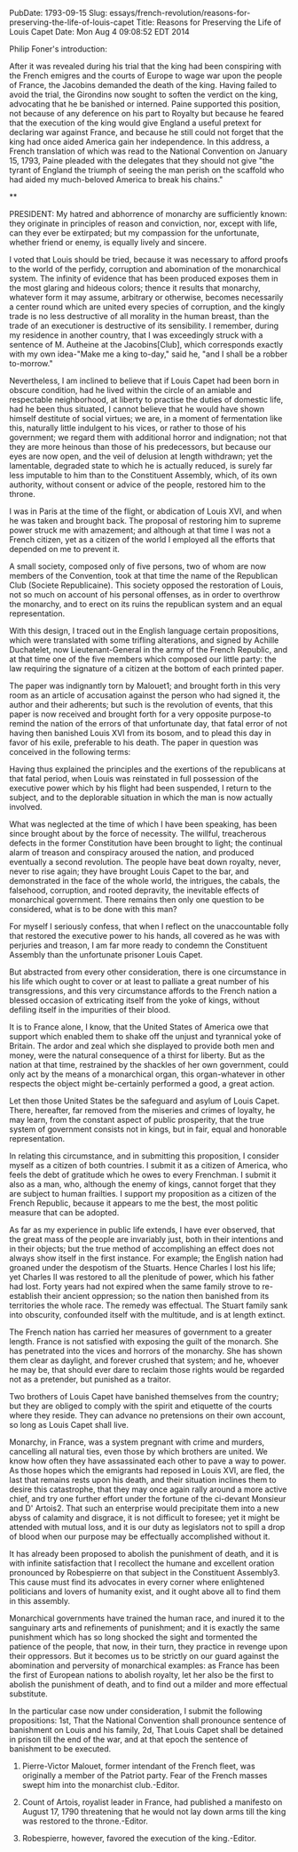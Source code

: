 PubDate: 1793-09-15
Slug: essays/french-revolution/reasons-for-preserving-the-life-of-louis-capet
Title: Reasons for Preserving the Life of Louis Capet
Date: Mon Aug  4 09:08:52 EDT 2014

   Philip Foner's introduction:

   After it was revealed during his trial that the king had been conspiring
   with the French emigres and the courts of Europe to wage war upon the
   people of France, the Jacobins demanded the death of the king. Having
   failed to avoid the trial, the Girondins now sought to soften the verdict
   on the king, advocating that he be banished or interned. Paine supported
   this position, not because of any deference on his part to Royalty but
   because he feared that the execution of the king would give England a
   useful pretext for declaring war against France, and because he still
   could not forget that the king had once aided America gain her
   independence. In this address, a French translation of which was read to
   the National Convention on January 15, 1793, Paine pleaded with the
   delegates that they should not give "the tyrant of England the triumph of
   seeing the man perish on the scaffold who had aided my much-beloved
   America to break his chains."

   **

   PRESIDENT: My hatred and abhorrence of monarchy are sufficiently known:
   they originate in principles of reason and conviction, nor, except with
   life, can they ever be extirpated; but my compassion for the unfortunate,
   whether friend or enemy, is equally lively and sincere.

   I voted that Louis should be tried, because it was necessary to afford
   proofs to the world of the perfidy, corruption and abomination of the
   monarchical system. The infinity of evidence that has been produced
   exposes them in the most glaring and hideous colors; thence it results
   that monarchy, whatever form it may assume, arbitrary or otherwise,
   becomes necessarily a center round which are united every species of
   corruption, and the kingly trade is no less destructive of all morality in
   the human breast, than the trade of an executioner is destructive of its
   sensibility. I remember, during my residence in another country, that I
   was exceedingly struck with a sentence of M. Autheine at the
   Jacobins[Club], which corresponds exactly with my own idea-"Make me a king
   to-day," said he, "and I shall be a robber to-morrow."

   Nevertheless, I am inclined to believe that if Louis Capet had been born
   in obscure condition, had he lived within the circle of an amiable and
   respectable neighborhood, at liberty to practise the duties of domestic
   life, had he been thus situated, I cannot believe that he would have shown
   himself destitute of social virtues; we are, in a moment of fermentation
   like this, naturally little indulgent to his vices, or rather to those of
   his government; we regard them with additional horror and indignation; not
   that they are more heinous than those of his predecessors, but because our
   eyes are now open, and the veil of delusion at length withdrawn; yet the
   lamentable, degraded state to which he is actually reduced, is surely far
   less imputable to him than to the Constituent Assembly, which, of its own
   authority, without consent or advice of the people, restored him to the
   throne.

   I was in Paris at the time of the flight, or abdication of Louis XVI, and
   when he was taken and brought back. The proposal of restoring him to
   supreme power struck me with amazement; and although at that time I was
   not a French citizen, yet as a citizen of the world I employed all the
   efforts that depended on me to prevent it.

   A small society, composed only of five persons, two of whom are now
   members of the Convention, took at that time the name of the Republican
   Club (Societe Republicaine). This society opposed the restoration of
   Louis, not so much on account of his personal offenses, as in order to
   overthrow the monarchy, and to erect on its ruins the republican system
   and an equal representation.

   With this design, I traced out in the English language certain
   propositions, which were translated with some trifling alterations, and
   signed by Achille Duchatelet, now Lieutenant-General in the army of the
   French Republic, and at that time one of the five members which composed
   our little party: the law requiring the signature of a citizen at the
   bottom of each printed paper.

   The paper was indignantly torn by Malouet1;  and brought forth in this
   very room as an article of accusation against the person who had signed
   it, the author and their adherents; but such is the revolution of events,
   that this paper is now received and brought forth for a very opposite
   purpose-to remind the nation of the errors of that unfortunate day, that
   fatal error of not having then banished Louis XVI from its bosom, and to
   plead this day in favor of his exile, preferable to his death. The paper
   in question was conceived in the following terms:  

   Having thus explained the principles and the exertions of the republicans
   at that fatal period, when Louis was reinstated in full possession of the
   executive power which by his flight had been suspended, I return to the
   subject, and to the deplorable situation in which the man is now actually
   involved.

   What was neglected at the time of which I have been speaking, has been
   since brought about by the force of necessity. The willful, treacherous
   defects in the former Constitution have been brought to light; the
   continual alarm of treason and conspiracy aroused the nation, and produced
   eventually a second revolution. The people have beat down royalty, never,
   never to rise again; they have brought Louis Capet to the bar, and
   demonstrated in the face of the whole world, the intrigues, the cabals,
   the falsehood, corruption, and rooted depravity, the inevitable effects of
   monarchical government. There remains then only one question to be
   considered, what is to be done with this man?

   For myself I seriously confess, that when I reflect on the unaccountable
   folly that restored the executive power to his hands, all covered as he
   was with perjuries and treason, I am far more ready to condemn the
   Constituent Assembly than the unfortunate prisoner Louis Capet.

   But abstracted from every other consideration, there is one circumstance
   in his life which ought to cover or at least to palliate a great number of
   his transgressions, and this very circumstance affords to the French
   nation a blessed occasion of extricating itself from the yoke of kings,
   without defiling itself in the impurities of their blood.

   It is to France alone, I know, that the United States of America owe that
   support which enabled them to shake off the unjust and tyrannical yoke of
   Britain. The ardor and zeal which she displayed to provide both men and
   money, were the natural consequence of a thirst for liberty. But as the
   nation at that time, restrained by the shackles of her own government,
   could only act by the means of a monarchical organ, this organ-whatever in
   other respects the object might be-certainly performed a good, a great
   action.

   Let then those United States be the safeguard and asylum of Louis Capet.
   There, hereafter, far removed from the miseries and crimes of loyalty, he
   may learn, from the constant aspect of public prosperity, that the true
   system of government consists not in kings, but in fair, equal and
   honorable representation.

   In relating this circumstance, and in submitting this proposition, I
   consider myself as a citizen of both countries. I submit it as a citizen
   of America, who feels the debt of gratitude which he owes to every
   Frenchman. I submit it also as a man, who, although the enemy of kings,
   cannot forget that they are subject to human frailties. I support my
   proposition as a citizen of the French Republic, because it appears to me
   the best, the most politic measure that can be adopted.

   As far as my experience in public life extends, I have ever observed, that
   the great mass of the people are invariably just, both in their intentions
   and in their objects; but the true method of accomplishing an effect does
   not always show itself in the first instance. For example; the English
   nation had groaned under the despotism of the Stuarts. Hence Charles I
   lost his life; yet Charles II was restored to all the plenitude of power,
   which his father had lost. Forty years had not expired when the same
   family strove to re-establish their ancient oppression; so the nation then
   banished from its territories the whole race. The remedy was effectual.
   The Stuart family sank into obscurity, confounded itself with the
   multitude, and is at length extinct.

   The French nation has carried her measures of government to a greater
   length. France is not satisfied with exposing the guilt of the monarch.
   She has penetrated into the vices and horrors of the monarchy. She has
   shown them clear as daylight, and forever crushed that system; and he,
   whoever he may be, that should ever dare to reclaim those rights would be
   regarded not as a pretender, but punished as a traitor.

   Two brothers of Louis Capet have banished themselves from the country; but
   they are obliged to comply with the spirit and etiquette of the courts
   where they reside. They can advance no pretensions on their own account,
   so long as Louis Capet shall live.

   Monarchy, in France, was a system pregnant with crime and murders,
   cancelling all natural ties, even those by which brothers are united. We
   know how often they have assassinated each other to pave a way to power.
   As those hopes which the emigrants had reposed in Louis XVI, are fled, the
   last that remains rests upon his death, and their situation inclines them
   to desire this catastrophe, that they may once again rally around a more
   active chief, and try one further effort under the fortune of the
   ci-devant Monsieur and D' Artois2. That such an enterprise would
   precipitate them into a new abyss of calamity and disgrace, it is not
   difficult to foresee; yet it might be attended with mutual loss, and it is
   our duty as legislators not to spill a drop of blood when our purpose may
   be effectually accomplished without it.

   It has already been proposed to abolish the punishment of death, and it is
   with infinite satisfaction that I recollect the humane and excellent
   oration pronounced by Robespierre on that subject in the Constituent
   Assembly3. This cause must find its advocates in every corner where
   enlightened politicians and lovers of humanity exist, and it ought above
   all to find them in this assembly.

   Monarchical governments have trained the human race, and inured it to the
   sanguinary arts and refinements of punishment; and it is exactly the same
   punishment which has so long shocked the sight and tormented the patience
   of the people, that now, in their turn, they practice in revenge upon
   their oppressors. But it becomes us to be strictly on our guard against
   the abomination and perversity of monarchical examples: as France has been
   the first of European nations to abolish royalty, let her also be the
   first to abolish the punishment of death, and to find out a milder and
   more effectual substitute.

   In the particular case now under consideration, I submit the following
   propositions: 1st, That the National Convention shall pronounce sentence
   of banishment on Louis and his family, 2d, That Louis Capet shall be
   detained in prison till the end of the war, and at that epoch the sentence
   of banishment to be executed.

   1. Pierre-Victor Malouet, former intendant of the French fleet, was
   originally a member of the Patriot party. Fear of the French masses swept
   him into the monarchist club.-Editor.

   2. Count of Artois, royalist leader in France, had published a manifesto
   on August 17, 1790 threatening that he would not lay down arms till the
   king was restored to the throne.-Editor.

   3. Robespierre, however, favored the execution of the king.-Editor.


